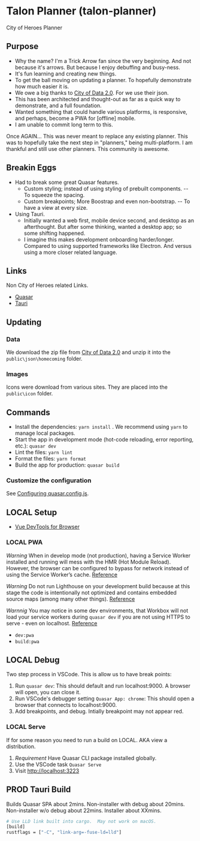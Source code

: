 # Talon Planner (talon-planner)

City of Heroes Planner

## Purpose

- Why the name? I'm a Trick Arrow fan since the very beginning.
  And not because it's arrows. But because I enjoy debuffing and busy-ness.
- It's fun learning and creating new things.
- To get the ball moving on updating a planner.
  To hopefully demonstrate how much easier it is.
- We owe a big thanks to [City of Data 2.0](https://cod.uberguy.net/).
  For we use their json.
- This has been architected and thought-out as far as a quick way
  to demonstrate, and a full foundation.
- Wanted something that could handle various platforms, is responsive, and perhaps, become a PWA for [offline] mobile.
- I am unable to commit long term to this.

Once AGAIN...
This was never meant to replace any existing planner.
This was to hopefully take the next step in "planners," being multi-platform. I am thankful and still use other planners. This community is awesome.

## Breakin Eggs

- Had to break some great Quasar features.
  - Custom styling; instead of using styling of prebuilt components. -- To squeeze the spacing.
  - Custom breakpoints; More Boostrap and even non-bootstrap. -- To have a view at every size.
- Using Tauri.
  - Initially wanted a web first, mobile device second, and desktop as an afterthought. But after some thinking, wanted a desktop app; so some shifting happened.
  - I imagine this makes development onboarding harder/longer. Compared to using supported frameworks like Electron. And versus using a more closer related language.

## Links

Non City of Heroes related Links.

- [Quasar](https://quasar.dev)
- [Tauri](https://tauri.app)

## Updating

### Data

We download the zip file from [City of Data 2.0](https://cod.uberguy.net/)
and unzip it into the `public\json\homecoming` folder.

### Images

Icons were download from various sites.
They are placed into the `public\icon` folder.

## Commands

- Install the dependencies: `yarn install` . We recommend using `yarn` to manage local packages.
- Start the app in development mode (hot-code reloading, error reporting, etc.): `quasar dev`
- Lint the files: `yarn lint`
- Format the files: `yarn format`
- Build the app for production: `quasar build`

### Customize the configuration

See [Configuring quasar.config.js](https://v2.quasar.dev/quasar-cli-vite/quasar-config-js).

## LOCAL Setup

- [Vue DevTools for Browser](https://github.com/vuejs/devtools)

### LOCAL PWA

_Warning_ When in develop mode (not production), having a Service Worker installed and running will mess with the HMR (Hot Module Reload). However, the browser can be configured to bypass for network instead of using the Service Worker’s cache. [Reference](https://quasar.dev/quasar-cli-webpack/developing-pwa/hmr-for-dev)

_Warning_ Do not run Lighthouse on your development build because at this stage the code is intentionally not optimized and contains embedded source maps (among many other things). [Reference](https://quasar.dev/quasar-cli-webpack/developing-pwa/build-commands/)

_Warnnig_ You may notice in some dev environments, that Workbox will not load your service workers during `quasar dev` if you are not using HTTPS to serve - even on localhost. [Reference](https://quasar.dev/quasar-cli-vite/developing-pwa/handling-service-worker)

- `dev:pwa`
- `build:pwa`

## LOCAL Debug

Two step process in VSCode. This is allow us to have break points:

1. Run `quasar dev`: This should default and run localhost:9000. A browser will open, you can close it.
2. Run VSCode's debugger setting `Quasar App: chrome`: This should open a browser that connects to localhost:9000.
3. Add breakpoints, and debug. Intially breakpoint may not appear red.

### LOCAL Serve

If for some reason you need to run a build on LOCAL. AKA view a distribution.

1. _Requirement_ Have Quasar CLI package installed globally.
2. Use the VSCode task `Quasar Serve`
3. Visit [http://localhost:3223](http://localhost:3223)

## PROD Tauri Build

Builds Quasar SPA about 2mins.
Non-installer with debug about 20mins.
Non-installer w/o debug about 22mins.
Installer about XXmins.

```sh
# Use LLD link built into cargo.  May not work on macOS.
[build]
rustflags = ["-C", "link-arg=-fuse-ld=lld"]
```
